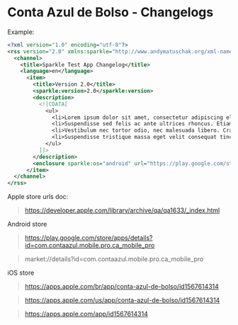 # Conta Azul de Bolso - Changelogs

Example:
```xml
<?xml version="1.0" encoding="utf-8"?>
<rss version="2.0" xmlns:sparkle="http://www.andymatuschak.org/xml-namespaces/sparkle"  xmlns:dc="http://purl.org/dc/elements/1.1/">
  <channel>
    <title>Sparkle Test App Changelog</title>
    <language>en</language>
      <item>
        <title>Version 2.0</title>
        <sparkle:version>2.0</sparkle:version>
        <description>
          <![CDATA[
            <ul>
              <li>Lorem ipsum dolor sit amet, consectetur adipiscing elit.</li>
              <li>Suspendisse sed felis ac ante ultrices rhoncus. Etiam quis elit vel nibh placerat facilisis in id leo.</li>
              <li>Vestibulum nec tortor odio, nec malesuada libero. Cras vel convallis nunc.</li>
              <li>Suspendisse tristique massa eget velit consequat tincidunt. Praesent sodales hendrerit pretium.</li>
            </ul>
          ]]>
        </description>
        <enclosure sparkle:os="android" url="https://play.google.com/store/apps/details?id=com.sample.app" />
      </item>
  </channel>
</rss>
```

Apple store urls doc:
> https://developer.apple.com/library/archive/qa/qa1633/_index.html

Android store
> https://play.google.com/store/apps/details?id=com.contaazul.mobile.pro.ca_mobile_pro

> market://details?id=com.contaazul.mobile.pro.ca_mobile_pro

iOS store
> https://apps.apple.com/br/app/conta-azul-de-bolso/id1567614314

> https://apps.apple.com/us/app/conta-azul-de-bolso/id1567614314

> https://apps.apple.com/app/id1567614314
